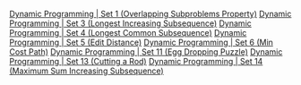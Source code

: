 
<a href="http://www.geeksforgeeks.org/dynamic-programming-set-1/">Dynamic Programming | Set 1 (Overlapping Subproblems Property)</a>
<a href="http://www.geeksforgeeks.org/longest-increasing-subsequence/">Dynamic Programming | Set 3 (Longest Increasing Subsequence)</a>
<a href="http://www.geeksforgeeks.org/longest-common-subsequence/">Dynamic Programming | Set 4 (Longest Common Subsequence)</a>
<a href="http://www.geeksforgeeks.org/dynamic-programming-set-5-edit-distance/">Dynamic Programming | Set 5 (Edit Distance)</a>
<a href="http://www.geeksforgeeks.org/dynamic-programming-set-6-min-cost-path/">Dynamic Programming | Set 6 (Min Cost Path)</a>
<a href="http://www.geeksforgeeks.org/dynamic-programming-set-11-egg-dropping-puzzle/">Dynamic Programming | Set 11 (Egg Dropping Puzzle)</a>
<a href="http://www.geeksforgeeks.org/dynamic-programming-set-13-cutting-a-rod/">Dynamic Programming | Set 13 (Cutting a Rod)</a>
<a href="http://www.geeksforgeeks.org/dynamic-programming-set-14-maximum-sum-increasing-subsequence/">Dynamic Programming | Set 14 (Maximum Sum Increasing Subsequence)</a>






